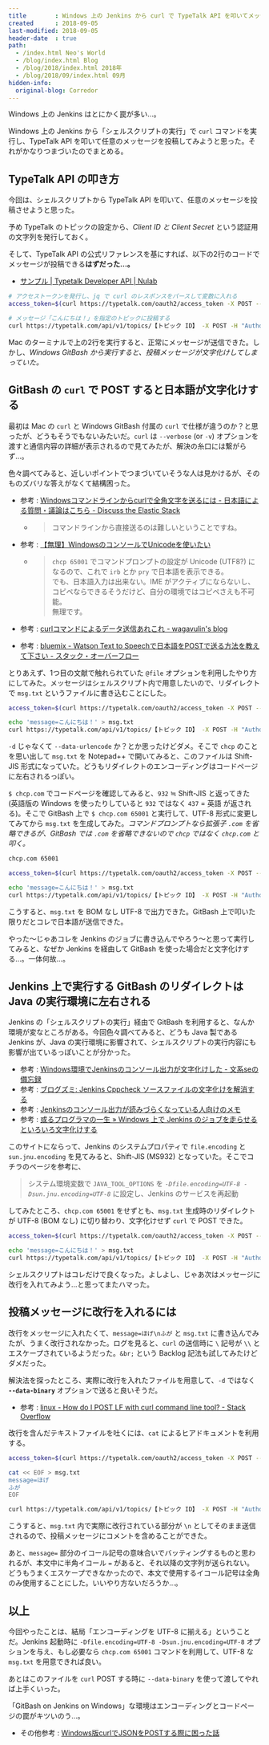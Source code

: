 ```yaml
---
title        : Windows 上の Jenkins から curl で TypeTalk API を叩いてメッセージを送信するまでの道のり
created      : 2018-09-05
last-modified: 2018-09-05
header-date  : true
path:
  - /index.html Neo's World
  - /blog/index.html Blog
  - /blog/2018/index.html 2018年
  - /blog/2018/09/index.html 09月
hidden-info:
  original-blog: Corredor
---
```


Windows 上の Jenkins はとにかく罠が多い…。

Windows 上の Jenkins から「シェルスクリプトの実行」で `curl` コマンドを実行し、TypeTalk API を叩いて任意のメッセージを投稿してみようと思った。それがかなりつまづいたのでまとめる。

## TypeTalk API の叩き方

今回は、シェルスクリプトから TypeTalk API を叩いて、任意のメッセージを投稿させようと思った。

予め TypeTalk のトピックの設定から、*Client ID と Client Secret* という認証用の文字列を発行しておく。

そして、TypeTalk API の公式リファレンスを基にすれば、以下の2行のコードでメッセージが投稿できる**はずだった…。**

- [サンプル | Typetalk Developer API | Nulab](https://developer.nulab-inc.com/ja/docs/typetalk/samples/#shell)

```bash
# アクセストークンを発行し、jq で curl のレスポンスをパースして変数に入れる
access_token=$(curl https://typetalk.com/oauth2/access_token -X POST --data-urlencode "client_id=【Client ID】" -d "client_secret=【Client Secret】" -d "grant_type=client_credentials" -d "scope=topic.post" | jq -r .access_token)

# メッセージ「こんにちは！」を指定のトピックに投稿する
curl https://typetalk.com/api/v1/topics/【トピック ID】 -X POST -H "Authorization:Bearer $access_token" --data-urlencode "message=こんにちは！"
```

Mac のターミナルで上の2行を実行すると、正常にメッセージが送信できた。しかし、*Windows GitBash から実行すると、投稿メッセージが文字化けしてしまっていた。*

## GitBash の `curl` で POST すると日本語が文字化けする

最初は Mac の `curl` と Windows GitBash 付属の `curl` で仕様が違うのか？と思ったが、どうもそうでもないみたいだ。`curl` は `--verbose` (or `-v`) オプションを渡すと通信内容の詳細が表示されるので見てみたが、解決の糸口には繋がらず…。

色々調べてみると、近しいポイントでつまづいていそうな人は見かけるが、そのものズバリな答えがなくて結構困った。

- 参考 : [Windowsコマンドラインからcurlで全角文字を送るには - 日本語による質問・議論はこちら - Discuss the Elastic Stack](https://discuss.elastic.co/t/windows-curl/49604)
  - > コマンドラインから直接送るのは難しいということですね。
- 参考 : [【無理】WindowsのコンソールでUnicodeを使いたい](https://qiita.com/ironsand/items/ec0675644a55a69855d6)
  - > `chcp 65001` でコマンドプロンプトの設定が Unicode (UTF8?) になるので、これで `irb` とか `pry` で日本語を表示できる。  
    > でも、日本語入力は出来ない。IME がアクティブにならないし、コピペならできるそうだけど、自分の環境ではコピペさえも不可能。  
    > 無理です。

- 参考 : [curlコマンドによるデータ送信あれこれ - wagavulin's blog](http://www.wagavulin.jp/entry/2015/10/18/060938)
- 参考 : [bluemix - Watson Text to Speechで日本語をPOSTで送る方法を教えて下さい - スタック・オーバーフロー](https://ja.stackoverflow.com/questions/19068/watson-text-to-speech%E3%81%A7%E6%97%A5%E6%9C%AC%E8%AA%9E%E3%82%92post%E3%81%A7%E9%80%81%E3%82%8B%E6%96%B9%E6%B3%95%E3%82%92%E6%95%99%E3%81%88%E3%81%A6%E4%B8%8B%E3%81%95%E3%81%84)

とりあえず、1つ目の文献で触れられていた `@file` オプションを利用したやり方にしてみた。メッセージはシェルスクリプト内で用意したいので、リダイレクトで `msg.txt` というファイルに書き込むことにした。

```bash
access_token=$(curl https://typetalk.com/oauth2/access_token -X POST --data-urlencode "client_id=【Client ID】" -d "client_secret=【Client Secret】" -d "grant_type=client_credentials" -d "scope=topic.post" | jq -r .access_token)

echo 'message=こんにちは！' > msg.txt
curl https://typetalk.com/api/v1/topics/【トピック ID】 -X POST -H "Authorization:Bearer $access_token" -d @msg.txt
```

`-d` じゃなくて `--data-urlencode` か？とか思ったけどダメ。そこで `chcp` のことを思い出して `msg.txt` を Notepad++ で開いてみると、このファイルは Shift-JIS 形式になっていた。どうもリダイレクトのエンコーディングはコードページに左右されるっぽい。

`$ chcp.com` でコードページを確認してみると、`932` ≒ Shift-JIS と返ってきた (英語版の Windows を使ったりしていると `932` ではなく `437` = 英語 が返される)。そこで GitBash 上で `$ chcp.com 65001` と実行して、UTF-8 形式に変更してみてから `msg.txt` を生成してみた。*コマンドプロンプトなら拡張子 `.com` を省略できるが、GitBash では `.com` を省略できないので `chcp` ではなく `chcp.com` と叩く。*

```bash
chcp.com 65001

access_token=$(curl https://typetalk.com/oauth2/access_token -X POST --data-urlencode "client_id=【Client ID】" -d "client_secret=【Client Secret】" -d "grant_type=client_credentials" -d "scope=topic.post" | jq -r .access_token)

echo 'message=こんにちは！' > msg.txt
curl https://typetalk.com/api/v1/topics/【トピック ID】 -X POST -H "Authorization:Bearer $access_token" -d @msg.txt
```

こうすると、`msg.txt` を BOM なし UTF-8 で出力できた。GitBash 上で叩いた限りだとコレで日本語が送信できた。

やった〜じゃあコレを Jenkins のジョブに書き込んでやろう〜と思って実行してみると、なぜか Jenkins を経由して GitBash を使った場合だと文字化けする…。一体何故…。

## Jenkins 上で実行する GitBash のリダイレクトは Java の実行環境に左右される

Jenkins の「シェルスクリプトの実行」経由で GitBash を利用すると、なんか環境が変なところがある。今回色々調べてみると、どうも Java 製である Jenkins が、Java の実行環境に影響されて、シェルスクリプトの実行内容にも影響が出ているっぽいことが分かった。

- 参考 : [Windows環境でJenkinsのコンソール出力が文字化けした - 文系seの備忘録](http://samooooon.hatenablog.com/entry/2016/07/07/151754)
- 参考 : [ブログズミ: Jenkins Cppcheck ソースファイルの文字化けを解消する](https://srz-zumix.blogspot.com/2017/02/jenkinscppcheck.html)
- 参考 : [Jenkinsのコンソール出力が読みづらくなっている人向けのメモ](https://qiita.com/dakuton/items/b3e0a329378e9e4e9486)
- 参考 : [或るプログラマの一生 » Windows 上で Jenkins のジョブを走らせるといろいろ文字化けする](http://umezawa.dyndns.info/wordpress/?p=5801)

このサイトにならって、Jenkins のシステムプロパティで `file.encoding` と `sun.jnu.encoding` を見てみると、Shift-JIS (MS932) となっていた。そこでコチラのページを参考に、

> システム環境変数で `JAVA_TOOL_OPTIONS` を *`-Dfile.encoding=UTF-8 -Dsun.jnu.encoding=UTF-8`* に設定し、Jenkins のサービスを再起動

してみたところ、`chcp.com 65001` をせずとも、`msg.txt` 生成時のリダイレクトが UTF-8 (BOM なし) に切り替わり、文字化けせず `curl` で POST できた。

```bash
access_token=$(curl https://typetalk.com/oauth2/access_token -X POST --data-urlencode "client_id=【Client ID】" -d "client_secret=【Client Secret】" -d "grant_type=client_credentials" -d "scope=topic.post" | jq -r .access_token)

echo 'message=こんにちは！' > msg.txt
curl https://typetalk.com/api/v1/topics/【トピック ID】 -X POST -H "Authorization:Bearer $access_token" -d @msg.txt
```

シェルスクリプトはコレだけで良くなった。よしよし、じゃあ次はメッセージに改行を入れてみよう…と思ってまたハマった。

## 投稿メッセージに改行を入れるには

改行をメッセージに入れたくて、`message=ほげ\nふが` と `msg.txt` に書き込んでみたが、うまく改行されなかった。ログを見ると、`curl` の送信時に `\` 記号が `\\` とエスケープされているようだった。`&br;` という Backlog 記法も試してみたけどダメだった。

解決法を探ったところ、実際に改行を入れたファイルを用意して、`-d` ではなく **`--data-binary`** オプションで送ると良いそうだ。

- 参考 : [linux - How do I POST LF with curl command line tool? - Stack Overflow](https://stackoverflow.com/questions/388365/how-do-i-post-lf-with-curl-command-line-tool)

改行を含んだテキストファイルを吐くには、`cat` によるヒアドキュメントを利用する。

```bash
access_token=$(curl https://typetalk.com/oauth2/access_token -X POST --data-urlencode "client_id=【Client ID】" -d "client_secret=【Client Secret】" -d "grant_type=client_credentials" -d "scope=topic.post" | jq -r .access_token)

cat << EOF > msg.txt
message=ほげ
ふが
EOF

curl https://typetalk.com/api/v1/topics/【トピック ID】 -X POST -H "Authorization:Bearer $access_token" --data-binary @msg.txt
```

こうすると、`msg.txt` 内で実際に改行されている部分が `\n` としてそのまま送信されるので、投稿メッセージにコメントを含めることができた。

あと、`message=` 部分のイコール記号の意味合いでバッティングするものと思われるが、本文中に半角イコール `=` があると、それ以降の文字列が送られない。どうもうまくエスケープできなかったので、本文で使用するイコール記号は全角のみ使用することにした。いいやり方ないだろうか…。

## 以上

今回やったことは、結局「エンコーディングを UTF-8 に揃える」ということだ。Jenkins 起動時に `-Dfile.encoding=UTF-8 -Dsun.jnu.encoding=UTF-8` オプションを与え、もし必要なら `chcp.com 65001` コマンドを利用して、UTF-8 な `msg.txt` を用意できれば良い。

あとはこのファイルを `curl` POST する時に `--data-binary` を使って渡してやれば上手くいった。

「GitBash on Jenkins on Windows」な環境はエンコーディングとコードページの罠がキツいのう…。

- その他参考 : [Windows版curlでJSONをPOSTする際に困った話](https://qiita.com/ida1ten0/items/291b463e45f422abd425)
